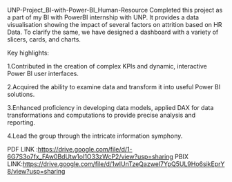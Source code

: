 UNP-Project_BI-with-Power-BI_Human-Resource Completed this project as a part of my BI with PowerBI internship with UNP. It provides a data visualisation showing the impact of several factors on attrition based on HR Data. To clarify the same, we have designed a dashboard with a variety of slicers, cards, and charts.

Key highlights:

1.Contributed in the creation of complex KPIs and dynamic, interactive Power Bl user interfaces.

2.Acquired the ability to examine data and transform it into useful Power BI solutions.

3.Enhanced proficiency in developing data models, applied DAX for data transformations and computations to provide precise analysis and reporting.

4.Lead the group through the intricate information symphony.

PDF LINK :https://drive.google.com/file/d/1-6G7S3o7fx_FAw0BdUtw1oI1O33zWcP2/view?usp=sharing
PBIX LINK:https://drive.google.com/file/d/1wIUnTzeQazweI7YpQ5UL9Ho6sikEprY8/view?usp=sharing
